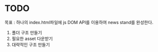# TODO

목표 : 하나의 index.html파일에 js DOM API를 이용하여 news stand를 완성한다.

1. 폴더 구조 만들기
2. 필요한 asset 다운받기
3. 대략적인 구조 만들기
